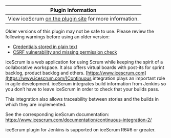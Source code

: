 | Plugin Information                                                                            |
|-----------------------------------------------------------------------------------------------|
| View iceScrum [on the plugin site](https://plugins.jenkins.io/icescrum) for more information. |

Older versions of this plugin may not be safe to use. Please review the
following warnings before using an older version:

-   [Credentials stored in plain
    text](https://jenkins.io/security/advisory/2019-10-16/#SECURITY-1436)
-   [CSRF vulnerability and missing permission
    check](https://jenkins.io/security/advisory/2019-10-16/#SECURITY-1484)

iceScrum is a web application for using Scrum while keeping the spirit
of a collaborative workspace. It also offers virtual boards with
post-its for sprint backlog, product backlog and
others. [https://www.icescrum.com](https://www.icescrum.com/)Continuous
integration plays an important role in agile development. iceScrum
integrates build information from Jenkins so you don’t have to leave
iceScrum in order to check that your builds pass.

This integration also allows traceability between stories and the builds
in which they are implemented.

See the corresponding iceScrum documentation:
<https://www.icescrum.com/documentation/continuous-integration-2/>[](https://www.kagilum.com/documentation/icescrum-pro/continuous-integration/)

iceScrum plugin for Jenkins is supported on iceScrum R6\#6 or greater.
